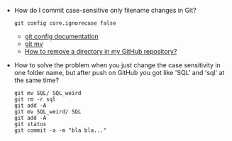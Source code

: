 - How do I commit case-sensitive only filename changes in Git?

  ```
  git config core.ignorecase false
  ```
  - [git config documentation](https://jk.gs/git-config.html)
  - [git mv](http://stackoverflow.com/questions/8904327/case-sensitivity-in-git)
  - [How to remove a directory in my GitHub repository?](http://stackoverflow.com/questions/6313126/how-to-remove-a-directory-in-my-github-repository)

- How to solve the problem when you just change the case sensitivity in one folder name, but after push on GitHub you got like 'SQL' and 'sql' at the same time?

  ```
  git mv SQL/ SQL_weird
  git rm -r sql
  git add -A
  git mv SQL_weird/ SQL
  git add -A
  git status
  git commit -a -m "bla bla..."
  ```


  